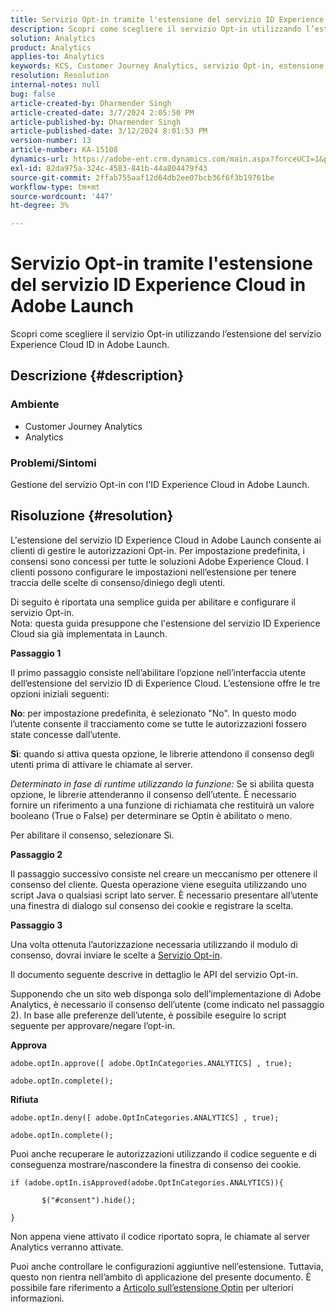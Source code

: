 ```yaml
---
title: Servizio Opt-in tramite l'estensione del servizio ID Experience Cloud in Adobe Launch
description: Scopri come scegliere il servizio Opt-in utilizzando l’estensione del servizio Experience Cloud ID in Adobe Launch.
solution: Analytics
product: Analytics
applies-to: Analytics
keywords: KCS, Customer Journey Analytics, servizio Opt-in, estensione del servizio ID Experience Cloud, Adobe Launch, Adobe Analytics
resolution: Resolution
internal-notes: null
bug: false
article-created-by: Dharmender Singh
article-created-date: 3/7/2024 2:05:50 PM
article-published-by: Dharmender Singh
article-published-date: 3/12/2024 8:01:53 PM
version-number: 13
article-number: KA-15108
dynamics-url: https://adobe-ent.crm.dynamics.com/main.aspx?forceUCI=1&pagetype=entityrecord&etn=knowledgearticle&id=9324ddc9-8bdc-ee11-904d-6045bd006d92
exl-id: 82da975a-324c-4583-841b-44a804479f43
source-git-commit: 2ffab755aaf12d64db2ee07bcb36f6f3b19761be
workflow-type: tm+mt
source-wordcount: '447'
ht-degree: 3%

---
```


# Servizio Opt-in tramite l&#39;estensione del servizio ID Experience Cloud in Adobe Launch


Scopri come scegliere il servizio Opt-in utilizzando l’estensione del servizio Experience Cloud ID in Adobe Launch.

## Descrizione {#description}


### Ambiente

- Customer Journey Analytics
- Analytics




### Problemi/Sintomi

Gestione del servizio Opt-in con l&#39;ID Experience Cloud in Adobe Launch.


## Risoluzione {#resolution}


L&#39;estensione del servizio ID Experience Cloud in Adobe Launch consente ai clienti di gestire le autorizzazioni Opt-in. Per impostazione predefinita, i consensi sono concessi per tutte le soluzioni Adobe Experience Cloud. I clienti possono configurare le impostazioni nell’estensione per tenere traccia delle scelte di consenso/diniego degli utenti.

Di seguito è riportata una semplice guida per abilitare e configurare il servizio Opt-in.
<br>Nota: questa guida presuppone che l&#39;estensione del servizio ID Experience Cloud sia già implementata in Launch.<br>


<b>Passaggio 1</b>

Il primo passaggio consiste nell’abilitare l’opzione nell’interfaccia utente dell’estensione del servizio ID di Experience Cloud. L’estensione offre le tre opzioni iniziali seguenti:

<b>No</b>: per impostazione predefinita, è selezionato &quot;No&quot;. In questo modo l’utente consente il tracciamento come se tutte le autorizzazioni fossero state concesse dall’utente.

<b>Sì</b>: quando si attiva questa opzione, le librerie attendono il consenso degli utenti prima di attivare le chiamate al server.

*Determinato in fase di runtime utilizzando la funzione:* Se si abilita questa opzione, le librerie attenderanno il consenso dell’utente. È necessario fornire un riferimento a una funzione di richiamata che restituirà un valore booleano (True o False) per determinare se Optin è abilitato o meno.

Per abilitare il consenso, selezionare Sì.



<b>Passaggio 2</b>

Il passaggio successivo consiste nel creare un meccanismo per ottenere il consenso del cliente. Questa operazione viene eseguita utilizzando uno script Java o qualsiasi script lato server. È necessario presentare all’utente una finestra di dialogo sul consenso dei cookie e registrare la scelta.



<b>Passaggio 3</b>

Una volta ottenuta l’autorizzazione necessaria utilizzando il modulo di consenso, dovrai inviare le scelte a [Servizio Opt-in](https://experienceleague.adobe.com/docs/id-service/using/implementation/opt-in-service/launch.html).

Il documento seguente descrive in dettaglio le API del servizio Opt-in.

Supponendo che un sito web disponga solo dell’implementazione di Adobe Analytics, è necessario il consenso dell’utente (come indicato nel passaggio 2). In base alle preferenze dell’utente, è possibile eseguire lo script seguente per approvare/negare l’opt-in.

<b>Approva</b>


```
adobe.optIn.approve([ adobe.OptInCategories.ANALYTICS] , true);

adobe.optIn.complete();
```




<b>Rifiuta</b>


```
adobe.optIn.deny([ adobe.OptInCategories.ANALYTICS] , true);

adobe.optIn.complete();
```




Puoi anche recuperare le autorizzazioni utilizzando il codice seguente e di conseguenza mostrare/nascondere la finestra di consenso dei cookie.


```
if (adobe.optIn.isApproved(adobe.OptInCategories.ANALYTICS)){

       $("#consent").hide();

}
```




Non appena viene attivato il codice riportato sopra, le chiamate al server Analytics verranno attivate.

Puoi anche controllare le configurazioni aggiuntive nell’estensione. Tuttavia, questo non rientra nell’ambito di applicazione del presente documento. È possibile fare riferimento a [Articolo sull’estensione Optin](https://experienceleague.adobe.com/docs/id-service/using/implementation/opt-in-service/launch.html) per ulteriori informazioni.
